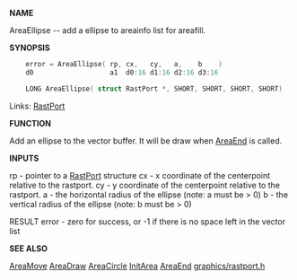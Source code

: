 
**NAME**

AreaEllipse -- add a ellipse to areainfo list for areafill.


**SYNOPSIS**

```c
    error = AreaEllipse( rp, cx,   cy,   a,    b    )
    d0                   a1  d0:16 d1:16 d2:16 d3:16

    LONG AreaEllipse( struct RastPort *, SHORT, SHORT, SHORT, SHORT)

```
Links: [RastPort](_OOAF) 

**FUNCTION**

Add an ellipse to the vector buffer. It will be draw when [AreaEnd](AreaEnd) is
called.

**INPUTS**

rp - pointer to a [RastPort](_OOAF) structure
cx - x coordinate of the centerpoint relative to the rastport.
cy - y coordinate of the centerpoint relative to the rastport.
a  - the horizontal radius of the ellipse (note: a must be &#062; 0)
b  - the vertical radius of the ellipse (note: b must be &#062; 0)

RESULT
error - zero for success, or -1 if there is no space left in the
vector list

**SEE ALSO**

[AreaMove](AreaMove) [AreaDraw](AreaDraw) [AreaCircle](AreaCircle) [InitArea](InitArea) [AreaEnd](AreaEnd)
[graphics/rastport.h](_OOAF)
